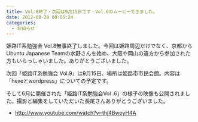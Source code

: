 ```yaml
---
title: Vol.8終了・次回は9月15日です・Vol.6のムービーできました。
date: 2012-08-20 00:05:24
categories:
  - お知らせ
---
```



姫路IT系勉強会 Vol.8無事終了しました。今回は姫路周辺だけでなく、京都からUbuntu Japanese Teamの水野さんを始め、大阪や岡山の遠方から参加された方もいらっしゃいました。ありがとうございました。

次回「姫路IT系勉強会 Vol.9」は9月15日、場所は姫路市市民会館。内容は「hexeとwordpress」についての予定です。

そして6月に開催された「姫路IT系勉強会Vol .6」の様子の映像も公開されました。撮影と編集をしていただいた長尾さんありがとうございました。

-   <http://www.youtube.com/watch?v=thj4BwoyH4A>
